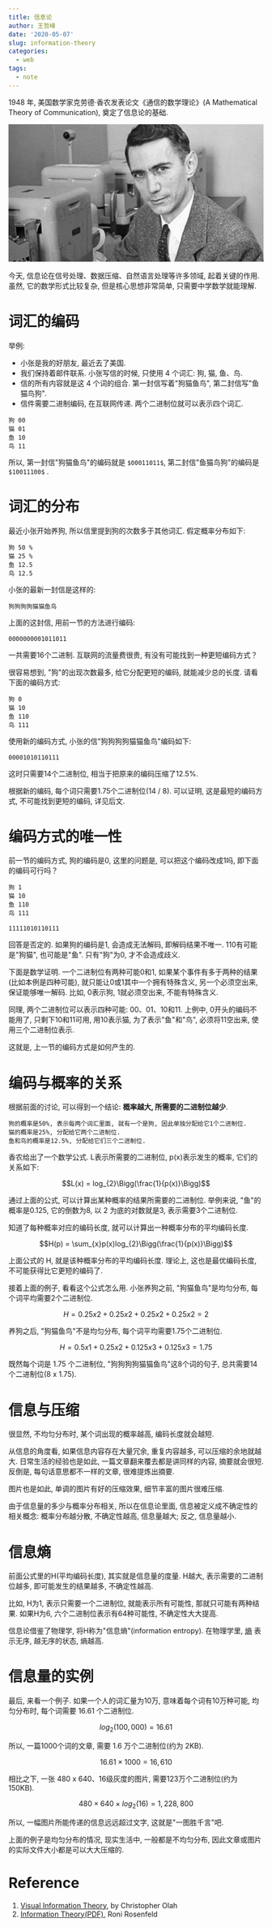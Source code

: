 ```yaml
---
title: 信息论
author: 王哲峰
date: '2020-05-07'
slug: information-theory
categories:
  - web
tags:
  - note
---
```



1948 年, 美国数学家克劳德·香农发表论文《通信的数学理论》(A Mathematical
Theory of Communication), 奠定了信息论的基础. 

![img](images/shannon.jpg)

今天, 信息论在信号处理、数据压缩、自然语言处理等许多领域, 
起着关键的作用. 虽然, 它的数学形式比较复杂, 但是核心思想非常简单, 
只需要中学数学就能理解. 

# 词汇的编码

举例: 

- 小张是我的好朋友, 最近去了美国. 
- 我们保持着邮件联系. 小张写信的时候, 只使用 4 个词汇: 狗, 猫, 鱼、鸟. 
- 信的所有内容就是这 4 个词的组合. 第一封信写着"狗猫鱼鸟", 第二封信写"鱼猫鸟狗". 
- 信件需要二进制编码, 在互联网传递. 两个二进制位就可以表示四个词汇. 

```
狗 00
猫 01
鱼 10
鸟 11
```

所以, 第一封信"狗猫鱼鸟"的编码就是 `$00011011$`, 
第二封信"鱼猫鸟狗"的编码是 `$10011100$` . 

# 词汇的分布

最近小张开始养狗, 所以信里提到狗的次数多于其他词汇. 假定概率分布如下: 

```
狗 50 %
猫 25 %
鱼 12.5 
鸟 12.5
```

小张的最新一封信是这样的: 

```
狗狗狗狗猫猫鱼鸟
```

上面的这封信, 用前一节的方法进行编码: 

```
0000000001011011
```

一共需要16个二进制. 互联网的流量费很贵, 有没有可能找到一种更短编码方式？

很容易想到, "狗"的出现次数最多, 给它分配更短的编码, 就能减少总的长度. 请看下面的编码方式: 

```
狗 0
猫 10
鱼 110
鸟 111
```

使用新的编码方式, 小张的信"狗狗狗狗猫猫鱼鸟"编码如下:

```
00001010110111
```

这时只需要14个二进制位, 相当于把原来的编码压缩了12.5%. 

根据新的编码, 每个词只需要1.75个二进制位(14 / 8). 
可以证明, 这是最短的编码方式, 不可能找到更短的编码, 详见后文. 

# 编码方式的唯一性

前一节的编码方式, 狗的编码是0, 这里的问题是, 可以把这个编码改成1吗, 即下面的编码可行吗？

```
狗 1
猫 10
鱼 110
鸟 111
```

```
11111010110111
```

回答是否定的. 如果狗的编码是1, 会造成无法解码, 即解码结果不唯一. 
110有可能是"狗猫", 也可能是"鱼". 只有"狗"为0, 才不会造成歧义. 

下面是数学证明. 一个二进制位有两种可能0和1, 
如果某个事件有多于两种的结果(比如本例是四种可能), 
就只能让0或1其中一个拥有特殊含义, 另一个必须空出来, 
保证能够唯一解码. 比如, 0表示狗, 1就必须空出来, 不能有特殊含义. 

同理, 两个二进制位可以表示四种可能: 00、01、10和11. 
上例中, 0开头的编码不能用了, 只剩下10和11可用, 用10表示猫, 
为了表示"鱼"和"鸟", 必须将11空出来, 使用三个二进制位表示. 

这就是, 上一节的编码方式是如何产生的. 

# 编码与概率的关系

根据前面的讨论, 可以得到一个结论: **概率越大, 所需要的二进制位越少**. 

```
狗的概率是50%, 表示每两个词汇里面, 就有一个是狗, 因此单独分配给它1个二进制位. 
猫的概率是25%, 分配给它两个二进制位. 
鱼和鸟的概率是12.5%, 分配给它们三个二进制位. 
```

香农给出了一个数学公式. L表示所需要的二进制位, p(x)表示发生的概率, 它们的关系如下: 

$$L(x) = log_{2}\Bigg(\frac{1}{p(x)}\Bigg)$$

通过上面的公式, 可以计算出某种概率的结果所需要的二进制位. 
举例来说, "鱼"的概率是0.125, 它的倒数为8, 以 2 为底的对数就是3, 表示需要3个二进制位. 

知道了每种概率对应的编码长度, 就可以计算出一种概率分布的平均编码长度. 

$$H(p) = \sum_{x}p(x)log_{2}\Bigg(\frac{1}{p(x)}\Bigg)$$

上面公式的 H, 就是该种概率分布的平均编码长度. 理论上, 这也是最优编码长度, 不可能获得比它更短的编码了. 

接着上面的例子, 看看这个公式怎么用. 小张养狗之前, "狗猫鱼鸟"是均匀分布, 每个词平均需要2个二进制位. 

$$H = 0.25 x 2 + 0.25 x 2 + 0.25 x 2 + 0.25 x 2 = 2$$

养狗之后, "狗猫鱼鸟"不是均匀分布, 每个词平均需要1.75个二进制位. 

$$H = 0.5 x 1 + 0.25 x 2 + 0.125 x 3 + 0.125 x 3= 1.75$$

既然每个词是 1.75 个二进制位, "狗狗狗狗猫猫鱼鸟"这8个词的句子, 
总共需要14个二进制位(8 x 1.75). 

# 信息与压缩

很显然, 不均匀分布时, 某个词出现的概率越高, 编码长度就会越短. 

从信息的角度看, 如果信息内容存在大量冗余, 重复内容越多, 可以压缩的余地就越大. 日常生活的经验也是如此, 一篇文章翻来覆去都是讲同样的内容, 摘要就会很短. 反倒是, 每句话意思都不一样的文章, 很难提炼出摘要. 

图片也是如此, 单调的图片有好的压缩效果, 细节丰富的图片很难压缩. 

由于信息量的多少与概率分布相关, 所以在信息论里面, 信息被定义成不确定性的相关概念: 概率分布越分散, 不确定性越高, 信息量越大; 反之, 信息量越小. 

# 信息熵

前面公式里的H(平均编码长度), 其实就是信息量的度量. H越大, 
表示需要的二进制位越多, 即可能发生的结果越多, 不确定性越高. 

比如, H为1, 表示只需要一个二进制位, 就能表示所有可能性, 那就只可能有两种结果. 
如果H为6, 六个二进制位表示有64种可能性, 不确定性大大提高. 

信息论借鉴了物理学, 将H称为"信息熵"(information entropy). 
在物理学里, [熵](http://www.ruanyifeng.com/blog/2013/04/entropy.html) 表示无序, 
越无序的状态, 熵越高. 

# 信息量的实例

最后, 来看一个例子. 如果一个人的词汇量为10万, 意味着每个词有10万种可能, 均匀分布时, 每个词需要
16.61 个二进制位. 

$$log_{2}(100, 000) = 16.61$$

所以, 一篇1000个词的文章, 需要 1.6 万个二进制位(约为 2KB). 

$$16.61 \times 1000 = 16,610$$

相比之下, 一张 480 x 640、16级灰度的图片, 需要123万个二进制位(约为
150KB). 

$$480 \times 640 \times log_{2}(16) = 1,228,800$$

所以, 一幅图片所能传递的信息远远超过文字, 这就是"一图胜千言"吧. 

上面的例子是均匀分布的情况, 现实生活中, 一般都是不均匀分布, 因此文章或图片的实际文件大小都是可以大大压缩的. 

# Reference

1. [Visual Information Theory](https://colah.github.io/posts2015-09-Visual-Information/), by Christopher Olah
2. [Information Theory(PDF)](https://www.cs.cmu.edu/`$$roni/10601-slides/info-theory-x4.pdf), Roni Rosenfeld
